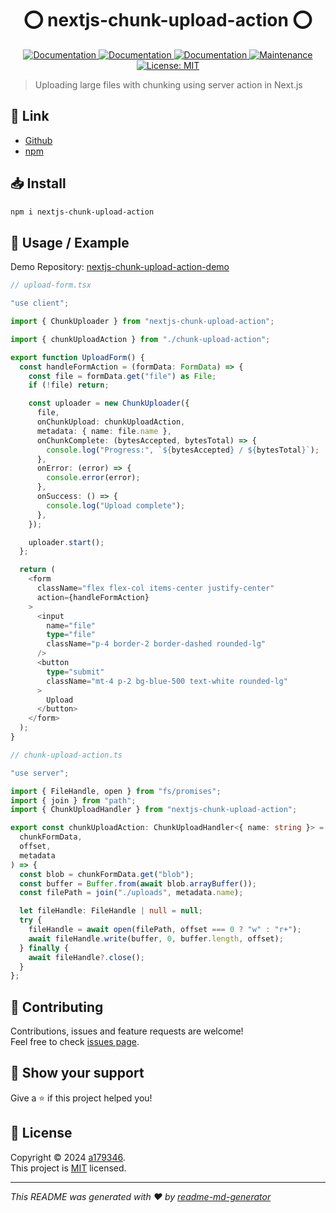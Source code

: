 <div align="center">
<h1 align="center"> ⭕ nextjs-chunk-upload-action ⭕</h1>

<p>
  <a href="https://github.com/a179346/nextjs-chunk-upload-action/actions/workflows/npm-publish.yml" target="_blank">
    <img alt="Documentation" src="https://github.com/a179346/nextjs-chunk-upload-action/actions/workflows/npm-publish.yml/badge.svg" />
  </a>
  <a href="https://www.npmjs.com/package/nextjs-chunk-upload-action" target="_blank">
    <img alt="Documentation" src="https://img.shields.io/npm/v/nextjs-chunk-upload-action?maxAge=3600)" />
  </a>
  <a href="https://github.com/a179346/nextjs-chunk-upload-action#readme" target="_blank">
    <img alt="Documentation" src="https://img.shields.io/badge/documentation-yes-brightgreen.svg" />
  </a>
  <a href="https://github.com/a179346/nextjs-chunk-upload-action/graphs/commit-activity" target="_blank">
    <img alt="Maintenance" src="https://img.shields.io/badge/Maintained%3F-yes-green.svg" />
  </a>
  <a href="https://github.com/a179346/nextjs-chunk-upload-action/blob/master/LICENSE" target="_blank">
    <img alt="License: MIT" src="https://img.shields.io/github/license/a179346/nextjs-chunk-upload-action" />
  </a>
</p>
</div>

> Uploading large files with chunking using server action in Next.js

 ## 🔗 Link
+ [Github](https://github.com/a179346/nextjs-chunk-upload-action#readme)
+ [npm](https://github.com/a179346/nextjs-chunk-upload-action)

## 📥 Install

```sh
npm i nextjs-chunk-upload-action
```

## 📖 Usage / Example

Demo Repository: [nextjs-chunk-upload-action-demo](https://github.com/a179346/nextjs-chunk-upload-action-demo)

```ts
// upload-form.tsx

"use client";

import { ChunkUploader } from "nextjs-chunk-upload-action";

import { chunkUploadAction } from "./chunk-upload-action";

export function UploadForm() {
  const handleFormAction = (formData: FormData) => {
    const file = formData.get("file") as File;
    if (!file) return;

    const uploader = new ChunkUploader({
      file,
      onChunkUpload: chunkUploadAction,
      metadata: { name: file.name },
      onChunkComplete: (bytesAccepted, bytesTotal) => {
        console.log("Progress:", `${bytesAccepted} / ${bytesTotal}`);
      },
      onError: (error) => {
        console.error(error);
      },
      onSuccess: () => {
        console.log("Upload complete");
      },
    });

    uploader.start();
  };

  return (
    <form
      className="flex flex-col items-center justify-center"
      action={handleFormAction}
    >
      <input
        name="file"
        type="file"
        className="p-4 border-2 border-dashed rounded-lg"
      />
      <button
        type="submit"
        className="mt-4 p-2 bg-blue-500 text-white rounded-lg"
      >
        Upload
      </button>
    </form>
  );
}
```

```ts
// chunk-upload-action.ts

"use server";

import { FileHandle, open } from "fs/promises";
import { join } from "path";
import { ChunkUploadHandler } from "nextjs-chunk-upload-action";

export const chunkUploadAction: ChunkUploadHandler<{ name: string }> = async (
  chunkFormData,
  offset,
  metadata
) => {
  const blob = chunkFormData.get("blob");
  const buffer = Buffer.from(await blob.arrayBuffer());
  const filePath = join("./uploads", metadata.name);

  let fileHandle: FileHandle | null = null;
  try {
    fileHandle = await open(filePath, offset === 0 ? "w" : "r+");
    await fileHandle.write(buffer, 0, buffer.length, offset);
  } finally {
    await fileHandle?.close();
  }
};
```

## 🤝 Contributing

Contributions, issues and feature requests are welcome!<br />Feel free to check [issues page](https://github.com/a179346/nextjs-chunk-upload-action/issues).

## 🌟 Show your support

Give a ⭐️ if this project helped you!

## 📝 License

Copyright © 2024 [a179346](https://github.com/a179346).<br />
This project is [MIT](https://github.com/a179346/nextjs-chunk-upload-action/blob/master/LICENSE) licensed.

***
_This README was generated with ❤️ by [readme-md-generator](https://github.com/kefranabg/readme-md-generator)_